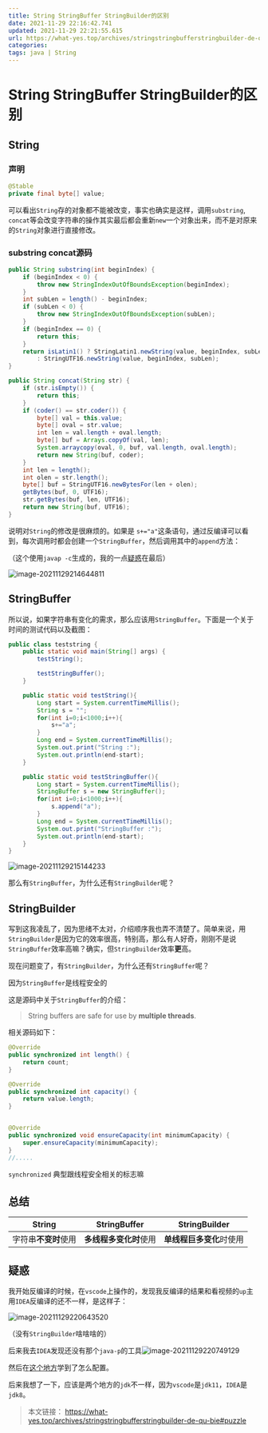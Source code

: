 ```yaml
---
title: String StringBuffer StringBuilder的区别
date: 2021-11-29 22:16:42.741
updated: 2021-11-29 22:21:55.615
url: https://what-yes.top/archives/stringstringbufferstringbuilder-de-qu-bie
categories: 
tags: java | String 
---
```


# String StringBuffer StringBuilder的区别

## String

### 声明

```java
@Stable
private final byte[] value;
```

可以看出`String`存的对象都不能被改变，事实也确实是这样，调用`substring`, `concat`等会改变字符串的操作其实最后都会重新`new`一个对象出来，而不是对原来的`String`对象进行直接修改。
### substring concat源码
```java
public String substring(int beginIndex) {
    if (beginIndex < 0) {
        throw new StringIndexOutOfBoundsException(beginIndex);
    }
    int subLen = length() - beginIndex;
    if (subLen < 0) {
        throw new StringIndexOutOfBoundsException(subLen);
    }
    if (beginIndex == 0) {
        return this;
    }
    return isLatin1() ? StringLatin1.newString(value, beginIndex, subLen)
        : StringUTF16.newString(value, beginIndex, subLen);
}
```

```java
public String concat(String str) {
    if (str.isEmpty()) {
        return this;
    }
    if (coder() == str.coder()) {
        byte[] val = this.value;
        byte[] oval = str.value;
        int len = val.length + oval.length;
        byte[] buf = Arrays.copyOf(val, len);
        System.arraycopy(oval, 0, buf, val.length, oval.length);
        return new String(buf, coder);
    }
    int len = length();
    int olen = str.length();
    byte[] buf = StringUTF16.newBytesFor(len + olen);
    getBytes(buf, 0, UTF16);
    str.getBytes(buf, len, UTF16);
    return new String(buf, UTF16);
}
```

说明对`String`的修改是很麻烦的。如果是 `s+="a"`这条语句，通过反编译可以看到，每次调用时都会创建一个`StringBuffer`，然后调用其中的`append`方法：

（这个使用`javap -c`生成的，我的一点<a href="#puzzle">疑惑</a>在最后）

![image-20211129214644811](https://ryze-halo-blog.oss-cn-beijing.aliyuncs.com/halo-blog/image-20211129214644811.png)

## StringBuffer

所以说，如果字符串有变化的需求，那么应该用`StringBuffer`。下面是一个关于时间的测试代码以及截图：

```java
public class teststring {
    public static void main(String[] args) {
        testString();

        testStringBuffer();
    }

    public static void testString(){
        Long start = System.currentTimeMillis();
        String s = "";
        for(int i=0;i<1000;i++){
            s+="a";
        }
        Long end = System.currentTimeMillis();
        System.out.print("String :");
        System.out.println(end-start);
    }

    public static void testStringBuffer(){
        Long start = System.currentTimeMillis();
        StringBuffer s = new StringBuffer();
        for(int i=0;i<1000;i++){
            s.append("a");
        }
        Long end = System.currentTimeMillis();
        System.out.print("StringBuffer :");
        System.out.println(end-start);
    }
}
```

![image-20211129215144233](https://ryze-halo-blog.oss-cn-beijing.aliyuncs.com/halo-blog/image-20211129215144233.png)

那么有`StringBuffer`，为什么还有`StringBuilder`呢？

## StringBuilder

写到这我凌乱了，因为思绪不太对，介绍顺序我也弄不清楚了。简单来说，用`StringBuilder`是因为它的效率很高，特别高，那么有人好奇，刚刚不是说`StringBuffer`效率高嘛？确实，但`StringBuilder`效率**更**高。

现在问题变了，有`StringBuilder`，为什么还有`StringBuffer`呢？

因为`StringBuffer`是线程安全的

这是源码中关于`StringBuffer`的介绍：

> String buffers are safe for use by **multiple threads**.

相关源码如下：

```java
@Override
public synchronized int length() {
    return count;
}

@Override
public synchronized int capacity() {
    return value.length;
}


@Override
public synchronized void ensureCapacity(int minimumCapacity) {
    super.ensureCapacity(minimumCapacity);
}
//.....
```

`synchronized` 典型跟线程安全相关的标志嘛

## 总结

| String               | StringBuffer           | StringBuilder            |
| -------------------- | ---------------------- | ------------------------ |
| 字符串**不变时**使用 | **多线程多变化时**使用 | **单线程巨多变化**时使用 |

## <a name="puzzle"></a>疑惑

我开始反编译的时候，在`vscode`上操作的，发现我反编译的结果和看视频的`up`主用`IDEA`反编译的还不一样，是这样子：

![image-20211129220643520](https://ryze-halo-blog.oss-cn-beijing.aliyuncs.com/halo-blog/image-20211129220643520.png)

（没有`StringBuilder`啥啥啥的）

后来我去`IDEA`发现还没有那个`java-p`的工具![image-20211129220749129](https://ryze-halo-blog.oss-cn-beijing.aliyuncs.com/halo-blog/image-20211129220749129.png)

然后在[这个地方](https://blog.csdn.net/weixin_30409927/article/details/102951048)学到了怎么配置。

后来我想了一下，应该是两个地方的`jdk`不一样，因为`vscode`是`jdk11`，`IDEA`是`jdk8`。
> 本文链接： https://what-yes.top/archives/stringstringbufferstringbuilder-de-qu-bie#puzzle